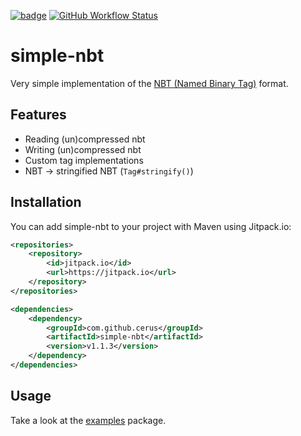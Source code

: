 

[![badge](https://img.shields.io/badge/jitpack.io-v1.1.3-green)](https://jitpack.io/#cerus/simple-nbt/v1.1.3) [![GitHub Workflow Status](https://img.shields.io/github/workflow/status/cerus/simple-nbt/Maven)](https://github.com/cerus/simple-nbt/actions?query=workflow%3AMaven)

# simple-nbt
Very simple implementation of the [NBT (Named Binary Tag)](https://minecraft.gamepedia.com/NBT_format) format.

## Features
- Reading (un)compressed nbt
- Writing (un)compressed nbt
- Custom tag implementations
- NBT -> stringified NBT (`Tag#stringify()`)

## Installation
You can add simple-nbt to your project with Maven using Jitpack.io:
```xml
<repositories>
    <repository>
        <id>jitpack.io</id>
        <url>https://jitpack.io</url>
    </repository>
</repositories>

<dependencies>
    <dependency>
        <groupId>com.github.cerus</groupId>
        <artifactId>simple-nbt</artifactId>
        <version>v1.1.3</version>
    </dependency>
</dependencies>
```

## Usage
Take a look at the [examples](src/main/java/examples) package.